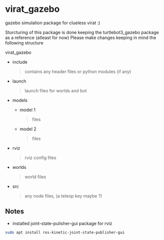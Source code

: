 # virat_gazebo

gazebo simulation package for clueless virat :)

Sturcturing of this package is done keeping the turtlebot3_gazebo package as a reference (atleast for now)
Please make changes keeping in mind the following structure

virat_gazebo

* include
  > contains any header files or python modules (if any)
  
* launch
  > launch files for worlds and bot
  
* models
  * model 1
    > files
  * model 2
    > files

* rviz
  > rviz config files
  
* worlds
  > world files

* src
  > any node files, (a teleop key maybe ?)

Notes
-----

* installed joint-state-pulisher-gui package for rviz

```bash
sudo apt install ros-kinetic-joint-state-publisher-gui
```
